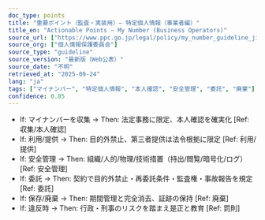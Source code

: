 ```yaml
---
doc_type: points
title: "重要ポイント（監査・実装用）— 特定個人情報（事業者編）"
title_en: "Actionable Points — My Number (Business Operators)"
source_url: ["https://www.ppc.go.jp/legal/policy/my_number_guideline_jigyosha/"]
source_org: ["個人情報保護委員会"]
source_type: "guideline"
source_version: "最新版（Web公表）"
source_date: "不明"
retrieved_at: "2025-09-24"
lang: "ja"
tags: ["マイナンバー", "特定個人情報", "本人確認", "安全管理", "委託", "廃棄"]
confidence: 0.85
---
```


- If: マイナンバーを収集 → Then: 法定事務に限定、本人確認を確実化 [Ref: 収集/本人確認]
- If: 利用/提供 → Then: 目的外禁止、第三者提供は法令根拠に限定 [Ref: 利用/提供]
- If: 安全管理 → Then: 組織/人的/物理/技術措置（持出/閲覧/暗号化/ログ） [Ref: 安全管理]
- If: 委託 → Then: 契約で目的外禁止・再委託条件・監査権・事故報告を規定 [Ref: 委託]
- If: 保存/廃棄 → Then: 期間管理と完全消去、証跡の保持 [Ref: 廃棄]
- If: 違反時 → Then: 行政・刑事のリスクを踏まえ是正と教育 [Ref: 罰則]
